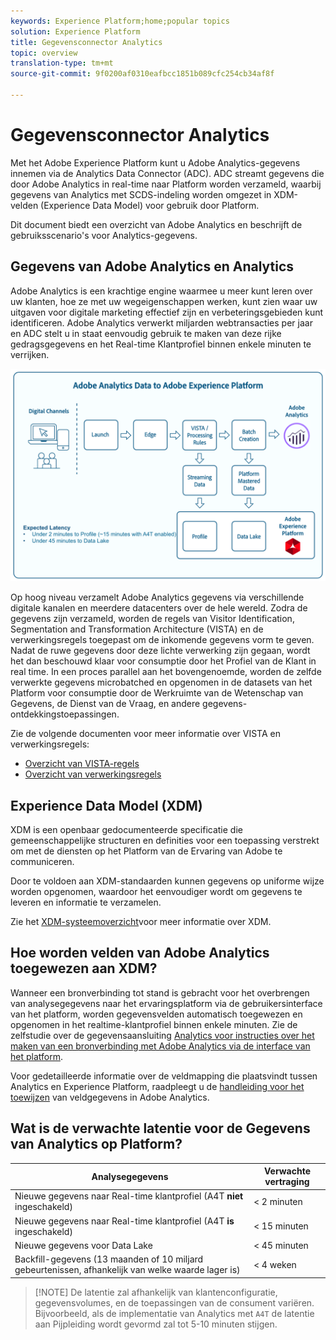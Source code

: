 ```yaml
---
keywords: Experience Platform;home;popular topics
solution: Experience Platform
title: Gegevensconnector Analytics
topic: overview
translation-type: tm+mt
source-git-commit: 9f0200af0310eafbcc1851b089cfc254cb34af8f

---
```



# Gegevensconnector Analytics

Met het Adobe Experience Platform kunt u Adobe Analytics-gegevens innemen via de Analytics Data Connector (ADC). ADC streamt gegevens die door Adobe Analytics in real-time naar Platform worden verzameld, waarbij gegevens van Analytics met SCDS-indeling worden omgezet in XDM-velden (Experience Data Model) voor gebruik door Platform.

Dit document biedt een overzicht van Adobe Analytics en beschrijft de gebruiksscenario&#39;s voor Analytics-gegevens.

## Gegevens van Adobe Analytics en Analytics

Adobe Analytics is een krachtige engine waarmee u meer kunt leren over uw klanten, hoe ze met uw wegeigenschappen werken, kunt zien waar uw uitgaven voor digitale marketing effectief zijn en verbeteringsgebieden kunt identificeren. Adobe Analytics verwerkt miljarden webtransacties per jaar en ADC stelt u in staat eenvoudig gebruik te maken van deze rijke gedragsgegevens en het Real-time Klantprofiel binnen enkele minuten te verrijken.

![](./images/analytics-data-experience-platform.png)

Op hoog niveau verzamelt Adobe Analytics gegevens via verschillende digitale kanalen en meerdere datacenters over de hele wereld. Zodra de gegevens zijn verzameld, worden de regels van Visitor Identification, Segmentation and Transformation Architecture (VISTA) en de verwerkingsregels toegepast om de inkomende gegevens vorm te geven. Nadat de ruwe gegevens door deze lichte verwerking zijn gegaan, wordt het dan beschouwd klaar voor consumptie door het Profiel van de Klant in real time. In een proces parallel aan het bovengenoemde, worden de zelfde verwerkte gegevens microbatched en opgenomen in de datasets van het Platform voor consumptie door de Werkruimte van de Wetenschap van Gegevens, de Dienst van de Vraag, en andere gegevens-ontdekkingstoepassingen.

Zie de volgende documenten voor meer informatie over VISTA en verwerkingsregels:
* [Overzicht van VISTA-regels](https://marketing.adobe.com/resources/help/en_US/reference/VISTA.html)
* [Overzicht van verwerkingsregels](https://docs.adobe.com/content/help/en/analytics/admin/admin-tools/processing-rules/processing-rules.html)

## Experience Data Model (XDM)

XDM is een openbaar gedocumenteerde specificatie die gemeenschappelijke structuren en definities voor een toepassing verstrekt om met de diensten op het Platform van de Ervaring van Adobe te communiceren.

Door te voldoen aan XDM-standaarden kunnen gegevens op uniforme wijze worden opgenomen, waardoor het eenvoudiger wordt om gegevens te leveren en informatie te verzamelen.

Zie het [XDM-systeemoverzicht](../../../xdm/home.md)voor meer informatie over XDM.

## Hoe worden velden van Adobe Analytics toegewezen aan XDM?

Wanneer een bronverbinding tot stand is gebracht voor het overbrengen van analysegegevens naar het ervaringsplatform via de gebruikersinterface van het platform, worden gegevensvelden automatisch toegewezen en opgenomen in het realtime-klantprofiel binnen enkele minuten. Zie de zelfstudie over de gegevensaansluiting [Analytics voor instructies over het maken van een bronverbinding met Adobe Analytics via de interface van het platform](https://www.adobe.io/apis/experienceplatform/home/tutorials/sources-ui-tutorials.html#!api-specification/markdown/narrative/tutorials/sources_tutorial/ui/adobe-applications/adobe-analytics-ui-tutorial.md).

Voor gedetailleerde informatie over de veldmapping die plaatsvindt tussen Analytics en Experience Platform, raadpleegt u de [handleiding voor het toewijzen](./analytics-mapping.md) van veldgegevens in Adobe Analytics.

## Wat is de verwachte latentie voor de Gegevens van Analytics op Platform?

| Analysegegevens | Verwachte vertraging |
| -------------- | ---------------- |
| Nieuwe gegevens naar Real-time klantprofiel (A4T **niet** ingeschakeld) | &lt; 2 minuten |
| Nieuwe gegevens naar Real-time klantprofiel (A4T **is** ingeschakeld) | &lt; 15 minuten |
| Nieuwe gegevens voor Data Lake | &lt; 45 minuten |
| Backfill-gegevens (13 maanden of 10 miljard gebeurtenissen, afhankelijk van welke waarde lager is) | &lt; 4 weken |

>[!NOTE] De latentie zal afhankelijk van klantenconfiguratie, gegevensvolumes, en de toepassingen van de consument variëren. Bijvoorbeeld, als de implementatie van Analytics met `A4T` de latentie aan Pijpleiding wordt gevormd zal tot 5-10 minuten stijgen.